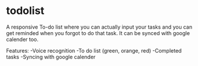 # todolist

A responsive To-do list where you can actually input your tasks and you can get reminded when you forgot to do that task. It can be synced with google calender too.

Features:
-Voice recognition
-To do list (green, orange, red)
-Completed tasks
-Syncing with google calender

